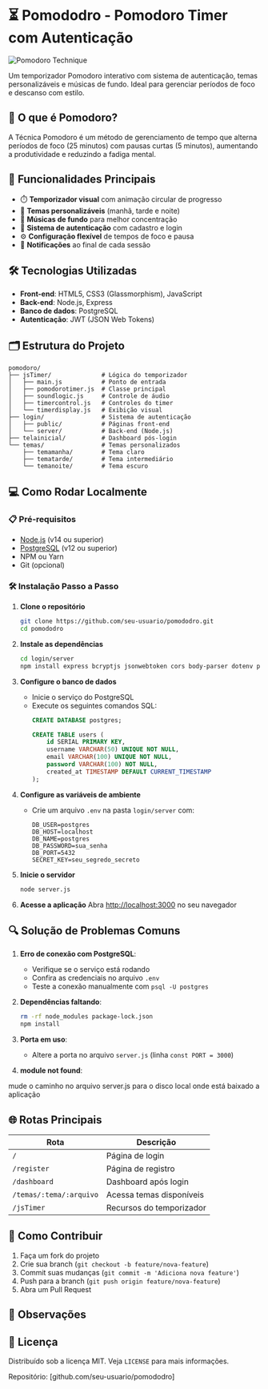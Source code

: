 

# ⏳ Pomododro - Pomodoro Timer com Autenticação

![Pomodoro Technique](https://upload.wikimedia.org/wikipedia/commons/thumb/a/a6/Pomodoro_Technique_logo.svg/1200px-Pomodoro_Technique_logo.svg.png)

Um temporizador Pomodoro interativo com sistema de autenticação, temas personalizáveis e músicas de fundo. Ideal para gerenciar períodos de foco e descanso com estilo.

## 🧠 O que é Pomodoro?

A Técnica Pomodoro é um método de gerenciamento de tempo que alterna períodos de foco (25 minutos) com pausas curtas (5 minutos), aumentando a produtividade e reduzindo a fadiga mental.

## 🚀 Funcionalidades Principais

- ⏱️ **Temporizador visual** com animação circular de progresso
- 🎨 **Temas personalizáveis** (manhã, tarde e noite)
- 🎵 **Músicas de fundo** para melhor concentração
- 🔐 **Sistema de autenticação** com cadastro e login
- ⚙️ **Configuração flexível** de tempos de foco e pausa
- 🔔 **Notificações** ao final de cada sessão

## 🛠 Tecnologias Utilizadas

- **Front-end**: HTML5, CSS3 (Glassmorphism), JavaScript
- **Back-end**: Node.js, Express
- **Banco de dados**: PostgreSQL
- **Autenticação**: JWT (JSON Web Tokens)

## 🗂 Estrutura do Projeto

```
pomodoro/
├── jsTimer/              # Lógica do temporizador
│   ├── main.js           # Ponto de entrada
│   ├── pomodorotimer.js  # Classe principal
│   ├── soundlogic.js     # Controle de áudio
│   ├── timercontrol.js   # Controles do timer
│   └── timerdisplay.js   # Exibição visual
├── login/                # Sistema de autenticação
│   ├── public/           # Páginas front-end
│   └── server/           # Back-end (Node.js)
├── telainicial/          # Dashboard pós-login
└── temas/                # Temas personalizados
    ├── temamanha/        # Tema claro
    ├── tematarde/        # Tema intermediário  
    └── temanoite/        # Tema escuro
```

## 💻 Como Rodar Localmente

### 📋 Pré-requisitos

- [Node.js](https://nodejs.org/) (v14 ou superior)
- [PostgreSQL](https://www.postgresql.org/) (v12 ou superior)
- NPM ou Yarn
- Git (opcional)

### 🛠️ Instalação Passo a Passo

1. **Clone o repositório**
   ```bash
   git clone https://github.com/seu-usuario/pomododro.git
   cd pomododro
   ```

2. **Instale as dependências**
   ```bash
   cd login/server
   npm install express bcryptjs jsonwebtoken cors body-parser dotenv pg
   ```

3. **Configure o banco de dados**
   - Inicie o serviço do PostgreSQL
   - Execute os seguintes comandos SQL:
     ```sql
     CREATE DATABASE postgres;
     
     CREATE TABLE users (
         id SERIAL PRIMARY KEY,
         username VARCHAR(50) UNIQUE NOT NULL,
         email VARCHAR(100) UNIQUE NOT NULL,
         password VARCHAR(100) NOT NULL,
         created_at TIMESTAMP DEFAULT CURRENT_TIMESTAMP
     );
     ```

4. **Configure as variáveis de ambiente**
   - Crie um arquivo `.env` na pasta `login/server` com:
     ```env
     DB_USER=postgres
     DB_HOST=localhost
     DB_NAME=postgres
     DB_PASSWORD=sua_senha
     DB_PORT=5432
     SECRET_KEY=seu_segredo_secreto
     ```

5. **Inicie o servidor**
   ```bash
   node server.js
   ```

6. **Acesse a aplicação**
   Abra [http://localhost:3000](http://localhost:3000) no seu navegador

## 🔍 Solução de Problemas Comuns

1. **Erro de conexão com PostgreSQL**:
   - Verifique se o serviço está rodando
   - Confira as credenciais no arquivo `.env`
   - Teste a conexão manualmente com `psql -U postgres`

2. **Dependências faltando**:
   ```bash
   rm -rf node_modules package-lock.json
   npm install
   ```

3. **Porta em uso**:
   - Altere a porta no arquivo `server.js` (linha `const PORT = 3000`)

4. **module not found**:

mude o caminho no arquivo server.js para o disco local onde está baixado a aplicação 

## 🌐 Rotas Principais

| Rota | Descrição |
|------|-----------|
| `/` | Página de login |
| `/register` | Página de registro |
| `/dashboard` | Dashboard após login |
| `/temas/:tema/:arquivo` | Acessa temas disponíveis |
| `/jsTimer` | Recursos do temporizador |

## 🤝 Como Contribuir

1. Faça um fork do projeto
2. Crie sua branch (`git checkout -b feature/nova-feature`)
3. Commit suas mudanças (`git commit -m 'Adiciona nova feature'`)
4. Push para a branch (`git push origin feature/nova-feature`)
5. Abra um Pull Request

## 📌 Observações



## 📄 Licença

Distribuído sob a licença MIT. Veja `LICENSE` para mais informações.




Repositório: [github.com/seu-usuario/pomododro]

